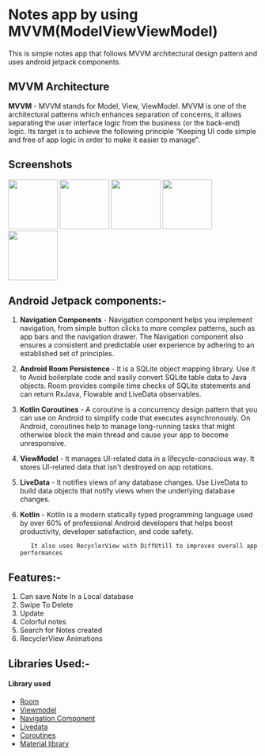 # Notes app by using MVVM(ModelViewViewModel)
This is simple notes app that follows MVVM architectural design pattern and uses android jetpack components.

## MVVM Architecture

__MVVM__ - MVVM stands for Model, View, ViewModel. MVVM is one of the architectural patterns which enhances separation of concerns, it allows separating the user interface logic from the business (or the back-end) logic. Its target is to achieve the following principle “Keeping UI code simple and free of app logic in order to make it easier to manage”.      
 
 ## Screenshots
 <img src="![152f0574-b510-4703-9ee0-1045fb786735](https://user-images.githubusercontent.com/56357841/131113467-6dfbbb00-5e61-432a-b00f-cde9b4544953.jpg)" width="100" height="100">
  <img src="![351de55a-b24a-45ac-902d-47b56ccdf6e8](https://user-images.githubusercontent.com/56357841/131117741-77648036-4496-43c7-a408-d2a4d23fbccc.jpg)" width="100" height="100">
   <img src="![dcaa9c38-7f9c-45cc-b7c4-1db8090f0da2](https://user-images.githubusercontent.com/56357841/131117795-1839851d-676f-43d7-b722-f1ef27423d25.jpg)" width="100" height="100">
    <img src="
![e7c0115f-de02-40ca-abc1-ee0f5e34f729](https://user-images.githubusercontent.com/56357841/131117818-a10597e0-3d83-4b35-9d3f-26148e5e5223.jpg)" width="100" height="100">
     <img src="![ebdf521c-bd37-454f-ad0b-1d0760ddb88c](https://user-images.githubusercontent.com/56357841/131117840-fe7a80ae-112f-4617-bb1a-abcb46e8ba52.jpg)" width="100" height="100">
     






## Android Jetpack components:-
1. __Navigation Components__ - Navigation component helps you implement navigation, from simple button clicks to more complex patterns, such as app bars and the navigation drawer. The Navigation component also ensures a consistent and predictable user experience by adhering to an established set of principles.

2. __Android Room Persistence__ - It is a SQLite object mapping library. Use it to Avoid boilerplate code and easily convert SQLite table data to Java objects. Room provides compile time checks of SQLite statements and can return RxJava, Flowable and LiveData observables.

3. __Kotlin Coroutines__ - A coroutine is a concurrency design pattern that you can use on Android to simplify code that executes asynchronously. On Android, coroutines help to manage long-running tasks that might otherwise block the main thread and cause your app to become unresponsive.

4. __ViewModel__ - It manages UI-related data in a lifecycle-conscious way. It stores UI-related data that isn't destroyed on app rotations.

5. __LiveData__ - It notifies views of any database changes. Use LiveData to build data objects that notify views when the underlying database changes.

6. __Kotlin__ - Kotlin is a modern statically typed programming language used by over 60% of professional Android developers that helps boost productivity, developer satisfaction, and code safety.

          It also uses RecyclerView with DiffUtill to improves overall app performances

## Features:-
1. Can save Note In a Local database
2.  Swipe To Delete
3.  Update
4. Colorful notes
5. Search for Notes created
7. RecyclerView Animations



## Libraries Used:-
   <h4>Library used</h4>
<ul>
<li><a href="https://developer.android.com/topic/libraries/architecture/room" target="_blank">Room</a></li>
<li><a href="https://developer.android.com/topic/libraries/architecture/viewmodel" target="_blank">Viewmodel</a></li>
<li><a href="https://developer.android.com/guide/navigation/navigation-getting-started" target="_blank">Navigation Component</a></li>
<li><a href="https://developer.android.com/topic/libraries/architecture/livedata">Livedata</a></li>
<li><a href="https://developer.android.com/kotlin/coroutines" target="_blank">Coroutines</a></li>
<li><a href="https://material.io/develop/android/docs/getting-started/" target="_blank">Material library</a></li>          
   
</ul>


